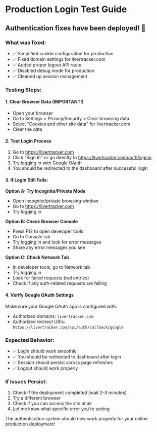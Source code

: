 # Production Login Test Guide

## Authentication fixes have been deployed! 🎉

### What was fixed:
- ✅ Simplified cookie configuration for production
- ✅ Fixed domain settings for livertracker.com  
- ✅ Added proper logout API route
- ✅ Disabled debug mode for production
- ✅ Cleaned up session management

### Testing Steps:

#### 1. Clear Browser Data (IMPORTANT!)
- Open your browser
- Go to Settings > Privacy/Security > Clear browsing data
- Select "Cookies and other site data" for livertracker.com
- Clear the data

#### 2. Test Login Process
1. Go to https://livertracker.com
2. Click "Sign In" or go directly to https://livertracker.com/auth/signin
3. Try logging in with Google OAuth
4. You should be redirected to the dashboard after successful login

#### 3. If Login Still Fails:

**Option A: Try Incognito/Private Mode**
- Open incognito/private browsing window
- Go to https://livertracker.com
- Try logging in

**Option B: Check Browser Console**
- Press F12 to open developer tools
- Go to Console tab
- Try logging in and look for error messages
- Share any error messages you see

**Option C: Check Network Tab**
- In developer tools, go to Network tab
- Try logging in
- Look for failed requests (red entries)
- Check if any auth-related requests are failing

#### 4. Verify Google OAuth Settings
Make sure your Google OAuth app is configured with:
- Authorized domains: `livertracker.com`
- Authorized redirect URIs: `https://livertracker.com/api/auth/callback/google`

### Expected Behavior:
- ✅ Login should work smoothly
- ✅ You should be redirected to dashboard after login
- ✅ Session should persist across page refreshes
- ✅ Logout should work properly

### If Issues Persist:
1. Check if the deployment completed (wait 2-3 minutes)
2. Try a different browser
3. Check if you can access the site at all
4. Let me know what specific error you're seeing

The authentication system should now work properly for your online production deployment!